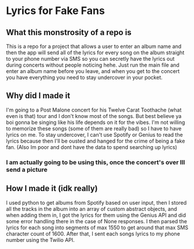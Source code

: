 # Lyrics for Fake Fans

## What this monstrosity of a repo is

This is a repo for a project that allows a user to enter an album name and then the app will send all of the lyrics 
for every song on the album straight to your phone number via SMS so you can secretly have the lyrics out during 
concerts without people noticing hehe. Just run the main file and enter an album name before you leave, and when you
get to the concert you have everything you need to stay undercover in your pocket.

## Why did I made it

I'm going to a Post Malone concert for his Twelve Carat Toothache (what even is that) tour and I don't know most of the songs.
But best believe ya boi gonna be singing like his life depends on it for the vibes. I'm not willing to memorize these songs (some of them are really bad)
so I have to have lyrics on me. To stay undercover, I can't use Spotify or Genius to read the lyrics because then I'll be ousted and 
hanged for the crime of being a fake fan. (Also Im poor and dont have the data to spend searching up lyrics) 

### I am actually going to be using this, once the concert's over Ill send a picture

## How I made it (idk really)

I used python to get albums from Spotify based on user input, then I stored all the tracks in the album into an array of custom 
abstract objects, and when adding them in, I got the lyrics for them using the Genius API and did some error handling there in the case
of None responses. I then parsed the lyrics for each song into segments of max 1550 to get around that max SMS character count of 1600. 
After that, I sent each songs lyrics to my phone number using the Twilio API.
